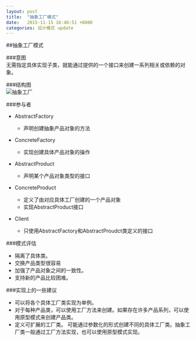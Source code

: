 ```yaml
---
layout: post
title:  "抽象工厂模式"
date:   2015-11-15 16:46:51 +0800
categories: 设计模式 update
---
```

##抽象工厂模式  

###意图  
无需指定具体实现子类，就能通过提供的一个接口来创建一系列相关或依赖的对象。  

###结构图  
![抽象工厂]({{site.url}}/images/2015/抽象工厂模式.png)

###参与者  
* AbstractFactory  
  * 声明创建抽象产品对象的方法  

* ConcreteFactory  
  * 实现创建具体产品对象的操作  

* AbstractProduct  
  * 声明某个产品对象类型的接口

* ConcreteProduct  
  * 定义了由对应具体工厂创建的一个产品对象
  * 实现AbstractProduct接口

* Client  
  * 只使用AbstractFactory和AbstractProudct类定义的接口  

###模式评估  
* 隔离了具体类。
* 交换产品类型很容易
* 加强了产品对象之间的一致性。
* 支持新的产品比较困难。 

###实现上的一些建议  
* 可以将各个具体工厂类实现为单例。 
* 对于每种产品类，可以使用工厂方法来创建。如果存在许多产品系列，可以使用原型模式来创建产品类。  
* 定义可扩展的工厂类。
  可能通过参数化的形式创建不同的具体工厂类。抽象工厂类一般通过工厂方法实现，也可以使用原型模式实现。

 


